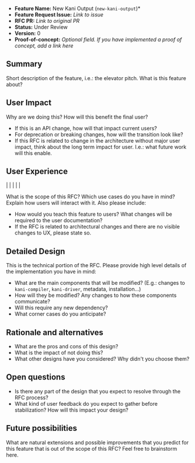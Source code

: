 - **Feature Name:** New Kani Output (`new-kani-output`)*
- **Feature Request Issue:** *Link to issue*
- **RFC PR:** *Link to original PR*
- **Status:** Under Review
- **Version:** 0
- **Proof-of-concept:** *Optional field. If you have implemented a proof of concept, add a link here*

## Summary

Short description of the feature, i.e.: the elevator pitch. What is this feature about?

## User Impact

Why are we doing this? How will this benefit the final user?

 - If this is an API change, how will that impact current users?
 - For deprecation or breaking changes, how will the transition look like?
 - If this RFC is related to change in the architecture without major user impact, think about the long term
impact for user. I.e.: what future work will this enable.

## User Experience

| | | | |


What is the scope of this RFC? Which use cases do you have in mind? Explain how users will interact with it. Also
please include:

- How would you teach this feature to users? What changes will be required to the user documentation?
- If the RFC is related to architectural changes and there are no visible changes to UX, please state so.

## Detailed Design

This is the technical portion of the RFC. Please provide high level details of the implementation you have in mind:

- What are the main components that will be modified? (E.g.: changes to `kani-compiler`, `kani-driver`, metadata,
  installation...)
- How will they be modified? Any changes to how these components communicate?
- Will this require any new dependency?
- What corner cases do you anticipate?

## Rationale and alternatives

- What are the pros and cons of this design?
- What is the impact of not doing this?
- What other designs have you considered? Why didn't you choose them?

## Open questions

- Is there any part of the design that you expect to resolve through the RFC process?
- What kind of user feedback do you expect to gather before stabilization? How will this impact your design?

## Future possibilities

What are natural extensions and possible improvements that you predict for this feature that is out of the
scope of this RFC? Feel free to brainstorm here.